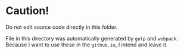 
# Caution!

Do not edit source code directly in this folder.

File in this directory was automatically generated
by `gulp` and `webpack`.
Because I want to use these in the `github.io`, I intend
and leave it.

